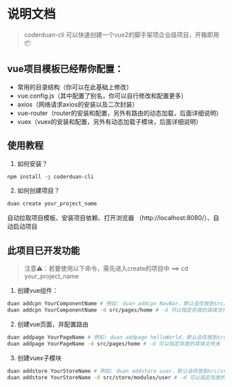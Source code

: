 # 说明文档
> coderduan-cli 可以快速创建一个vue2的脚手架项企业级项目，开箱即用📦

## vue项目模板已经帮你配置：

- 常用的目录结构（你可以在此基础上修改）
- vue.config.js（其中配置了别名，你可以自行修改和配置更多）
- axios（网络请求axios的安装以及二次封装）
- vue-router（router的安装和配置，另外有路由的动态加载，后面详细说明）
- vuex（vuex的安装和配置，另外有动态加载子模块，后面详细说明）

## 使用教程
1. 如何安装？
```bash
npm install -g coderduan-cli
```

2. 如何创建项目？
```bash
duan create your_project_name
```
自动拉取项目模板、安装项目依赖、打开浏览器 （http://localhost:8080/）、自动启动项目

## 此项目已开发功能

> 注意⚠️：若要使用以下命令，需先进入create的项目中 ==> cd your_project_name

1. 创建vue组件：
```bash
duan addcpn YourComponentName # 例如: duan addcpn NavBar，默认会存放到src/components文件夹中
duan addcpn YourComponentName -d src/pages/home # -d 可以指定存放的具体文件夹
```


2. 创建vue页面，并配置路由

```bash
duan addpage YourPageName # 例如: duan addpage helloWorld，默认会存放到src/pages文件夹中
duan addpage YourPageName -d src/pages/home # -d 可以指定存放的具体文件夹
```

3. 创建vuex子模块

```bash
duan addstore YourStoreName # 例如: duan addstore user，默认会存放到src/store/modules文件夹中
duan addstore YourStoreName -d src/store/modules/user # -d 可以指定存放的具体文件夹
```



